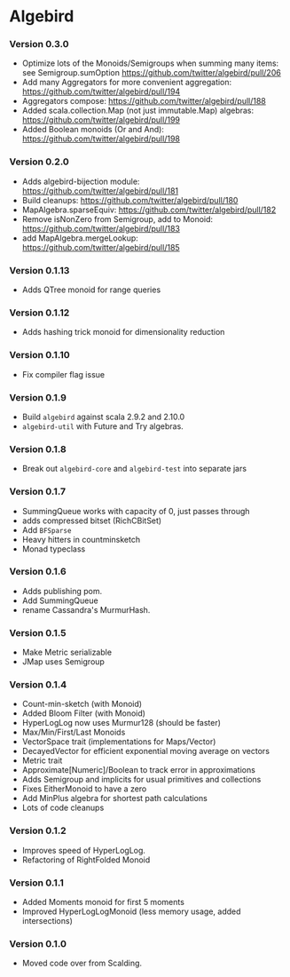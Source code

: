 # Algebird #

### Version 0.3.0 ###
* Optimize lots of the Monoids/Semigroups when summing many items: see Semigroup.sumOption https://github.com/twitter/algebird/pull/206
* Add many Aggregators for more convenient aggregation: https://github.com/twitter/algebird/pull/194
* Aggregators compose: https://github.com/twitter/algebird/pull/188
* Added scala.collection.Map (not just immutable.Map) algebras: https://github.com/twitter/algebird/pull/199
* Added Boolean monoids (Or and And): https://github.com/twitter/algebird/pull/198

### Version 0.2.0 ###

* Adds algebird-bijection module: https://github.com/twitter/algebird/pull/181
* Build cleanups: https://github.com/twitter/algebird/pull/180
* MapAlgebra.sparseEquiv: https://github.com/twitter/algebird/pull/182
* Remove isNonZero from Semigroup, add to Monoid: https://github.com/twitter/algebird/pull/183
* add MapAlgebra.mergeLookup: https://github.com/twitter/algebird/pull/185

### Version 0.1.13 ###
* Adds QTree monoid for range queries

### Version 0.1.12 ###
* Adds hashing trick monoid for dimensionality reduction

### Version 0.1.10 ###
* Fix compiler flag issue

### Version 0.1.9 ###

* Build `algebird` against scala 2.9.2 and 2.10.0
* `algebird-util` with Future and Try algebras.

### Version 0.1.8 ###

* Break out `algebird-core` and `algebird-test` into separate jars

### Version 0.1.7 ###

* SummingQueue works with capacity of 0, just passes through
* adds compressed bitset (RichCBitSet)
* Add `BFSparse`
* Heavy hitters in countminsketch
* Monad typeclass

### Version 0.1.6 ###

* Adds publishing pom.
* Add SummingQueue
* rename Cassandra's MurmurHash.

### Version 0.1.5 ###
* Make Metric serializable
* JMap uses Semigroup

### Version 0.1.4 ###
* Count-min-sketch (with Monoid)
* Added Bloom Filter (with Monoid)
* HyperLogLog now uses Murmur128 (should be faster)
* Max/Min/First/Last Monoids
* VectorSpace trait (implementations for Maps/Vector)
* DecayedVector for efficient exponential moving average on vectors
* Metric trait
* Approximate[Numeric]/Boolean to track error in approximations
* Adds Semigroup and implicits for usual primitives and collections
* Fixes EitherMonoid to have a zero
* Add MinPlus algebra for shortest path calculations
* Lots of code cleanups

### Version 0.1.2 ###
* Improves speed of HyperLogLog.
* Refactoring of RightFolded Monoid

### Version 0.1.1 ###
* Added Moments monoid for first 5 moments
* Improved HyperLogLogMonoid (less memory usage, added intersections)

### Version 0.1.0 ###
* Moved code over from Scalding.
